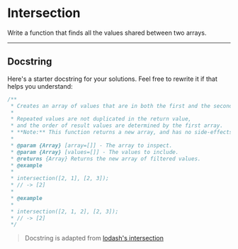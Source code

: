 # Intersection

Write a function that finds all the values shared between two arrays.

---

## Docstring

Here's a starter docstring for your solutions. Feel free to rewrite it if that
helps you understand:

```js
/**
 * Creates an array of values that are in both the first and the second arrays.
 *
 * Repeated values are not duplicated in the return value, 
 * and the order of result values are determined by the first array.
 * **Note:** This function returns a new array, and has no side-effects.
 *
 * @param {Array} [array=[]] - The array to inspect.
 * @param {Array} [values=[]] - The values to include.
 * @returns {Array} Returns the new array of filtered values.
 * @example
 *
 * intersection([2, 1], [2, 3]);
 * // -> [2]
 *
 * @example
 *
 * intersection([2, 1, 2], [2, 3]);
 * // -> [2]
 */
```

> Docstring is adapted from
> [lodash's intersection](https://github.com/lodash/lodash/blob/4.17.15/lodash.js#L7498)

